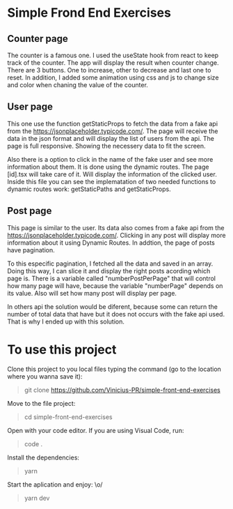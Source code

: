 # Simple Frond End Exercises

## Counter page

The counter is a famous one. I used the useState hook from react to keep track of the counter. The app will display the result when counter change. There are 3 buttons. One to increase, other to decrease and last one to reset. In addition, I added some animation using css and js to change size and color when chaning the value of the counter.

## User page

This one use the function getStaticProps to fetch the data from a fake api from the https://jsonplaceholder.typicode.com/. The page will receive the data in the json format and will display the list of users from the api. The page is full responsive. Showing the necessery data to fit the screen.

Also there is a option to click in the name of the fake user and see more information about them. It is done using the dynamic routes. The page [id].tsx will take care of it. Will display the information of the clicked user. Inside this file you can see the implematation of two needed functions to dynamic routes work: getStaticPaths and getStaticProps.

## Post page

This page is similar to the user. Its data also comes from a fake api from the https://jsonplaceholder.typicode.com/. Clicking in any post will display more information about it using Dynamic Routes. In addtion, the page of posts have pagination. 

To this especific pagination, I fetched all the data and saved in an array. Doing this way, I can slice it and display the right posts acording which page is. There is a variable called "numberPostPerPage" that will control how many page will have, because the variable "numberPage" depends on its value. Also will set how many post will display per page. 

In others api the solution would be diferent, because some can return the number of total data that have but it does not occurs with the fake api used. That is why I ended up with this solution.

# To use this project

Clone this project to you local files typing the command (go to the location where you wanna save it):
> git clone https://github.com/Vinicius-PR/simple-front-end-exercises

Move to the file project:
> cd simple-front-end-exercises

Open with your code editor. If you are using Visual Code, run:

> code .

Install the dependencies:
> yarn

Start the aplication and enjoy: \o/
> yarn dev
> 
